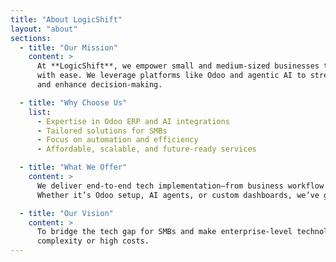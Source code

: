 ```yaml
---
title: "About LogicShift"
layout: "about"
sections:
  - title: "Our Mission"
    content: >
      At **LogicShift**, we empower small and medium-sized businesses to adopt modern technology and AI
      with ease. We leverage platforms like Odoo and agentic AI to streamline operations, reduce costs,
      and enhance decision-making.

  - title: "Why Choose Us"
    list:
      - Expertise in Odoo ERP and AI integrations
      - Tailored solutions for SMBs
      - Focus on automation and efficiency
      - Affordable, scalable, and future-ready services

  - title: "What We Offer"
    content: >
      We deliver end-to-end tech implementation—from business workflow analysis to automation and deployment.
      Whether it’s Odoo setup, AI agents, or custom dashboards, we’ve got you covered.

  - title: "Our Vision"
    content: >
      To bridge the tech gap for SMBs and make enterprise-level technology accessible to everyone—without
      complexity or high costs.
---
```

